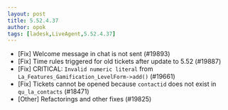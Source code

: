 ```yaml
---
layout: post
title: 5.52.4.37
author: opok
tags: [ladesk,LiveAgent,5.52.4.37]
---
```

- [Fix] Welcome message in chat is not sent (#19893)
- [Fix] Time rules triggered for old tickets after update to 5.52 (#19887)
- [Fix] CRITICAL: `Invalid numeric literal` from `La_Features_Gamification_LevelForm->add()` (#19661)
- [Fix] Tickets cannot be opened because `contactid` does not exist in `qu_la_contacts` (#18471)
- [Other] Refactorings and other fixes (#19825)